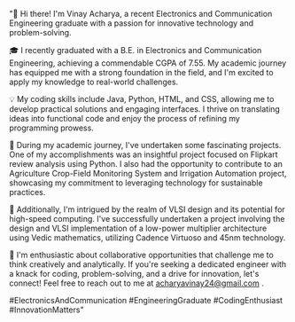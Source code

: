 "👋 Hi there! I'm Vinay Acharya, a recent Electronics and Communication Engineering graduate with a passion for innovative technology and problem-solving.

🎓 I recently graduated with a B.E. in Electronics and Communication Engineering, achieving a commendable CGPA of 7.55. My academic journey has equipped me with a strong foundation in the field, and I'm excited to apply my knowledge to real-world challenges.

💡 My coding skills include Java, Python, HTML, and CSS, allowing me to develop practical solutions and engaging interfaces. I thrive on translating ideas into functional code and enjoy the process of refining my programming prowess.

🚀 During my academic journey, I've undertaken some fascinating projects. One of my accomplishments was an insightful project focused on Flipkart review analysis using Python. I also had the opportunity to contribute to an Agriculture Crop-Field Monitoring System and Irrigation Automation project, showcasing my commitment to leveraging technology for sustainable practices.

🔌 Additionally, I'm intrigued by the realm of VLSI design and its potential for high-speed computing. I've successfully undertaken a project involving the design and VLSI implementation of a low-power multiplier architecture using Vedic mathematics, utilizing Cadence Virtuoso and 45nm technology.

🤝 I'm enthusiastic about collaborative opportunities that challenge me to think creatively and analytically. If you're seeking a dedicated engineer with a knack for coding, problem-solving, and a drive for innovation, let's connect! Feel free to reach out to me at acharyavinay24@gmail.com .

#ElectronicsAndCommunication #EngineeringGraduate #CodingEnthusiast #InnovationMatters"

<!---
vinay1719/vinay1719 is a ✨ special ✨ repository because its `README.md` (this file) appears on your GitHub profile.
You can click the Preview link to take a look at your changes.
--->
